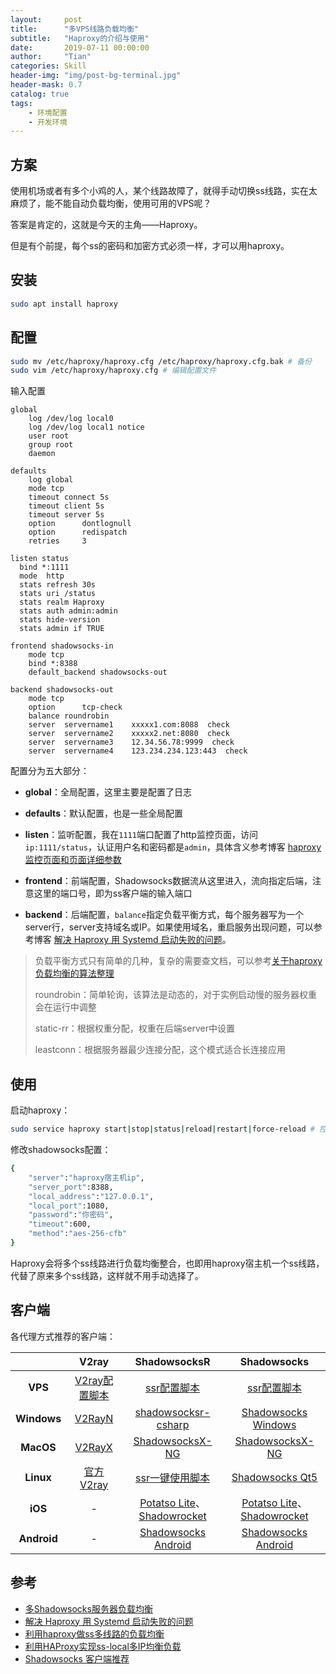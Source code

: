 ```yaml
---
layout:     post
title:      "多VPS线路负载均衡"
subtitle:   "Haproxy的介绍与使用"
date:       2019-07-11 00:00:00
author:     "Tian"
categories: Skill
header-img: "img/post-bg-terminal.jpg"
header-mask: 0.7
catalog: true
tags:
    - 环境配置
    - 开发环境
---
```


## 方案

使用机场或者有多个小鸡的人，某个线路故障了，就得手动切换ss线路，实在太麻烦了，能不能自动负载均衡，使用可用的VPS呢？

答案是肯定的，这就是今天的主角——Haproxy。

但是有个前提，每个ss的密码和加密方式必须一样，才可以用haproxy。

## 安装

```bash
sudo apt install haproxy
```

## 配置

```bash
sudo mv /etc/haproxy/haproxy.cfg /etc/haproxy/haproxy.cfg.bak # 备份
sudo vim /etc/haproxy/haproxy.cfg # 编辑配置文件
```

输入配置

```config
global
    log /dev/log local0
    log /dev/log local1 notice
    user root
    group root
    daemon

defaults
    log global
    mode tcp
    timeout connect 5s
    timeout client 5s
    timeout server 5s
    option      dontlognull
    option      redispatch
    retries     3

listen status
  bind *:1111
  mode  http
  stats refresh 30s
  stats uri /status
  stats realm Haproxy  
  stats auth admin:admin
  stats hide-version
  stats admin if TRUE

frontend shadowsocks-in
    mode tcp
    bind *:8388
    default_backend shadowsocks-out

backend shadowsocks-out
    mode tcp
    option      tcp-check
    balance roundrobin
    server  servername1    xxxxx1.com:8088  check
    server  servername2    xxxxx2.net:8080  check
    server  servername3    12.34.56.78:9999  check
    server  servername4    123.234.234.123:443  check
```

配置分为五大部分：

- **global**：全局配置，这里主要是配置了日志

- **defaults**：默认配置，也是一些全局配置

- **listen**：监听配置，我在`1111`端口配置了http监控页面，访问`ip:1111/status`，认证用户名和密码都是`admin`，具体含义参考博客  [haproxy监控页面和页面详细参数](https://www.centos.bz/2018/01/haproxy监控页面-和页面详细参数/)

- **frontend**：前端配置，Shadowsocks数据流从这里进入，流向指定后端，注意这里的端口号，即为ss客户端的输入端口

- **backend**：后端配置，`balance`指定负载平衡方式，每个服务器写为一个server行，server支持域名或IP。如果使用域名，重启服务出现问题，可以参考博客  [解决 Haproxy 用 Systemd 启动失败的问题](https://www.solarck.com/systemd-wait-network-online.html)。

> 负载平衡方式只有简单的几种，复杂的需要查文档，可以参考[关于haproxy负载均衡的算法整理](https://my.oschina.net/BambooLi/blog/506397)
>
> roundrobin：简单轮询，该算法是动态的，对于实例启动慢的服务器权重会在运行中调整
>
> static-rr：根据权重分配，权重在后端server中设置
>
> leastconn：根据服务器最少连接分配，这个模式适合长连接应用

## 使用

启动haproxy：

```bash
sudo service haproxy start|stop|status|reload|restart|force-reload # 控制haproxy的运行
```

修改shadowsocks配置：

```bash
{
    "server":"haproxy宿主机ip",
    "server_port":8388,
    "local_address":"127.0.0.1",
    "local_port":1080,
    "password":"你密码",
    "timeout":600,
    "method":"aes-256-cfb"
}
```

Haproxy会将多个ss线路进行负载均衡整合，也即用haproxy宿主机一个ss线路，代替了原来多个ss线路，这样就不用手动选择了。

## 客户端

各代理方式推荐的客户端：

|             |                            V2ray                             |                         ShadowsocksR                         |                         Shadowsocks                          |
| :---------: | :----------------------------------------------------------: | :----------------------------------------------------------: | :----------------------------------------------------------: |
|   **VPS**   |      [V2ray配置脚本](<https://github.com/233boy/v2ray>)      | [ssr配置脚本](https://raw.githubusercontent.com/ToyoDAdoubi/doubi/master/ssr.sh) | [ssr配置脚本](https://raw.githubusercontent.com/ToyoDAdoubi/doubi/master/ssr.sh) |
| **Windows** | [V2RayN](<https://github.com/233boy/v2ray/wiki/V2RayN%E4%BD%BF%E7%94%A8%E6%95%99%E7%A8%8B>) | [shadowsocksr-csharp](https://github.com/shadowsocksr-backup/shadowsocksr-csharp/releases) | [Shadowsocks Windows](https://github.com/shadowsocks/shadowsocks-windows/releases) |
|  **MacOS**  |    [V2RayX](<https://github.com/Cenmrev/V2RayX/releases>)    | [ShadowsocksX-NG](https://github.com/shadowsocksr-backup/ShadowsocksX-NG/releases) | [ShadowsocksX-NG](https://github.com/shadowsocks/ShadowsocksX-NG/releases) |
|  **Linux**  |            [官方V2ray](<https://www.v2ray.com/>)             | [ssr一键使用脚本](https://github.com/the0demiurge/CharlesScripts/blob/master/charles/bin/ssr) | [Shadowsocks Qt5](https://github.com/shadowsocks/shadowsocks-qt5/wiki/Installation) |
|   **iOS**   |                              -                               | [Potatso Lite](https://itunes.apple.com/app/potatso-lite/id1239860606)、[Shadowrocket](https://itunes.apple.com/app/shadowrocket/id932747118) | [Potatso Lite](https://itunes.apple.com/app/potatso-lite/id1239860606)、[Shadowrocket](https://itunes.apple.com/app/shadowrocket/id932747118) |
| **Android** |                              -                               | [Shadowsocks Android](https://github.com/shadowsocks/shadowsocks-android/releases) | [Shadowsocks Android](https://github.com/shadowsocks/shadowsocks-android/releases) |



## 参考

- [多Shadowsocks服务器负载均衡](https://www.solarck.com/haproxy-shadowsocks-balance.html)
- [解决 Haproxy 用 Systemd 启动失败的问题](https://www.solarck.com/systemd-wait-network-online.html)
- [利用haproxy做ss多线路的负载均衡](https://yuln.com/thread-14-1-1.html)
- [利用HAProxy实现ss-local多IP均衡负载](https://zhuanlan.zhihu.com/p/30559435)
- [Shadowsocks 客户端推荐](https://www.vpnto.net/posts/shadowsocks-client/)